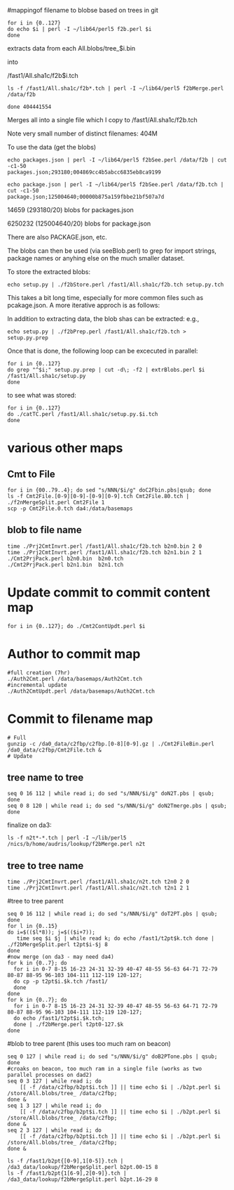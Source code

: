 #mappingof filename to blobse based on trees in git

```
for i in {0..127}
do echo $i | perl -I ~/lib64/perl5 f2b.perl $i
done 
```

extracts data from each All.blobs/tree_$i.bin

into 

/fast1/All.sha1c/f2b$i.tch

```
ls -f /fast1/All.sha1c/f2b*.tch | perl -I ~/lib64/perl5 f2bMerge.perl /data/f2b  

done 404441554

```

Merges all into a single file which I copy to
/fast1/All.sha1c/f2b.tch


Note very small number of distinct filenames: 404M


To use the data (get the blobs)
```
echo packages.json | perl -I ~/lib64/perl5 f2bSee.perl /data/f2b | cut -c1-50
packages.json;293180;004869cc4b5abcc6835eb8ca9199

echo package.json | perl -I ~/lib64/perl5 f2bSee.perl /data/f2b.tch | cut -c1-50
package.json;125004640;00000b875a159fbbe21bf507a7d
```

14659 (293180/20) blobs for packages.json

6250232 (125004640/20) blobs for package.json


There are also PACKAGE.json, etc.

The blobs can then be used (via seeBlob.perl)
to grep for import strings, package names or anyhing else on the 
much smaller dataset.

To store the extracted blobs: 
```
echo setup.py | ./f2bStore.perl /fast1/All.sha1c/f2b.tch setup.py.tch
```
This takes a bit long time, especially for more common files such as pcakage.json. A
more iterative approch is as follows:

In addition to extracting data, the blob shas can be extracted:
e.g., 
```
echo setup.py | ./f2bPrep.perl /fast1/All.sha1c/f2b.tch > setup.py.prep
```

Once that is done, the following loop can be excecuted in parallel:
```
for i in {0..127}
do grep "^$i;" setup.py.prep | cut -d\; -f2 | extrBlobs.perl $i /fast1/All.sha1c/setup.py
done
```

to see what was stored:
```
for i in {0..127}
do ./catTC.perl /fast1/All.sha1c/setup.py.$i.tch
done
```


# various other maps

## Cmt to File

```
for i in {00..79..4}; do sed "s/NNN/$i/g" doC2Fbin.pbs|qsub; done
ls -f Cmt2File.[0-9][0-9]-[0-9][0-9].tch Cmt2File.80.tch | ./f2nMergeSplit.perl Cmt2File 1
scp -p Cmt2File.0.tch da4:/data/basemaps

```


## blob to file name
```
time ./Prj2CmtInvrt.perl /fast1/All.sha1c/f2b.tch b2n0.bin 2 0
time ./Prj2CmtInvrt.perl /fast1/All.sha1c/f2b.tch b2n1.bin 2 1
./Cmt2PrjPack.perl b2n0.bin  b2n0.tch
./Cmt2PrjPack.perl b2n1.bin  b2n1.tch
```

# Update commit to commit content map
```
for i in {0..127}; do ./Cmt2ContUpdt.perl $i
```


# Author to commit map
```
#full creation (7hr)
./Auth2Cmt.perl /data/basemaps/Auth2Cmt.tch
#incremental update 
./Auth2CmtUpdt.perl /data/basemaps/Auth2Cmt.tch
```
# Commit to filename map
```
# Full
gunzip -c /da0_data/c2fbp/c2fbp.[0-8][0-9].gz | ./Cmt2FileBin.perl /da0_data/c2fbp/Cmt2File.tch &
# Update

```

## tree name to tree
```
seq 0 16 112 | while read i; do sed "s/NNN/$i/g" doN2T.pbs | qsub; done
seq 0 8 120 | while read i; do sed "s/NNN/$i/g" doN2Tmerge.pbs | qsub; done
```

finalize on da3:
```
ls -f n2t*-*.tch | perl -I ~/lib/perl5 /nics/b/home/audris/lookup/f2bMerge.perl n2t
```

## tree to tree name
```
time ./Prj2CmtInvrt.perl /fast1/All.sha1c/n2t.tch t2n0 2 0
time ./Prj2CmtInvrt.perl /fast1/All.sha1c/n2t.tch t2n1 2 1
```


#tree to tree parent
```
seq 0 16 112 | while read i; do sed "s/NNN/$i/g" doT2PT.pbs | qsub; done
for l in {0..15}
do i=$(($l*8)); j=$(($i+7)); 
   time seq $i $j | while read k; do echo /fast1/t2pt$k.tch done | ./f2bMergeSplit.perl t2pt$i-$j 8
done
#now merge (on da3 - may need da4)
for k in {0..7}; do 
  for i in 0-7 8-15 16-23 24-31 32-39 40-47 48-55 56-63 64-71 72-79 80-87 88-95 96-103 104-111 112-119 120-127; 
  do cp -p t2pt$i.$k.tch /fast1/ 
  done 
done
for k in {0..7}; do 
  for i in 0-7 8-15 16-23 24-31 32-39 40-47 48-55 56-63 64-71 72-79 80-87 88-95 96-103 104-111 112-119 120-127; 
  do echo /fast1/t2pt$i.$k.tch; 
  done | ./f2bMerge.perl t2pt0-127.$k
done
```

#blob to tree parent (this uses  too much ram on beacon)
```
seq 0 127 | while read i; do sed "s/NNN/$i/g" doB2PTone.pbs | qsub; done
#croaks on beacon, too much ram in a single file (works as two parallel processes on dad2)
seq 0 3 127 | while read i; do
    [[ -f /data/c2fbp/b2pt$i.tch ]] || time echo $i | ./b2pt.perl $i /store/All.blobs/tree_ /data/c2fbp;
done &
seq 1 3 127 | while read i; do
    [[ -f /data/c2fbp/b2pt$i.tch ]] || time echo $i | ./b2pt.perl $i /store/All.blobs/tree_ /data/c2fbp;
done &
seq 2 3 127 | while read i; do
    [[ -f /data/c2fbp/b2pt$i.tch ]] || time echo $i | ./b2pt.perl $i /store/All.blobs/tree_ /data/c2fbp;
done &

ls -f /fast1/b2pt{[0-9],1[0-5]}.tch | /da3_data/lookup/f2bMergeSplit.perl b2pt.00-15 8
ls -f /fast1/b2pt{1[6-9],2[0-9]}.tch | /da3_data/lookup/f2bMergeSplit.perl b2pt.16-29 8


```

